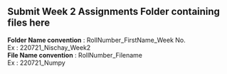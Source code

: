 ## Submit Week 2 Assignments Folder containing files here 
**Folder Name convention** : RollNumber_FirstName_Week No. <br>
Ex : 220721_Nischay_Week2 <br>
**File Name convention** : RollNumber_Filename <br>
Ex : 220721_Numpy
